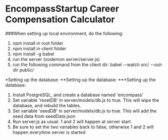 # EncompassStartup Career Compensation Calculator

###When setting up local environment, do the following:
1. npm install in root folder
2. npm install in client folder
3. npm install -g babel
4. run the server (nodemon server/server.js)
5. run the following command from the client dir: babel --watch src/ --out-dir public/

*Setting up the database:
**Setting up the database:
***Setting up the database:

1. Install PostgreSQL, and create a database named 'encompass'
2. Set variable 'resetDB' in server/models/db.js to true. This will wipe the database, and rebuild the tables.
3. Set variable 'seedDB' in server/models/db.js to true. This will add the seed data from seedData.json
4. Run server.js as usual. 1 and 2 will happen at server start.
5. Be sure to set the two variables back to false, otherwise 1 and 2 will happen everytime server is started
